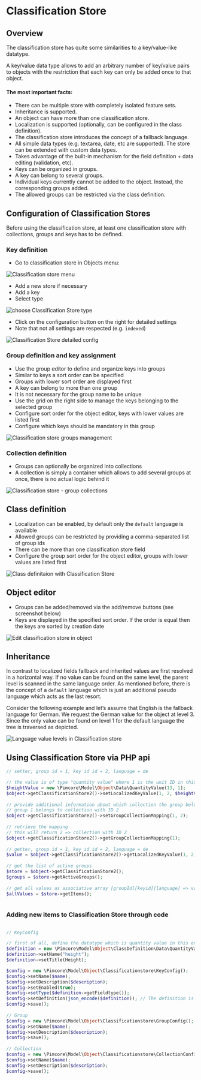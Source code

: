 # Classification Store

## Overview

The classification store has quite some similarities to a key/value-like datatype. 

A key/value data type allows to add an arbitrary number of key/value pairs to objects with the restriction that each 
key can only be added once to that object.

#### The most important facts:
* There can be multiple store with completely isolated feature sets.
* Inheritance is supported.
* An object can have more than one classification store.
* Localization is supported (optionally, can be configured in the class definition).
* The classification store introduces the concept of a fallback language.
* All simple data types (e.g. textarea, date, etc are supported). The store can be extended with custom data types.
* Takes advantage of the built-in mechanism for the field definition + data editing (validation, etc).
* Keys can be organized in groups.
* A key can belong to several groups.
* Individual keys currently cannot be added to the object. Instead, the corresponding groups added.
* The allowed groups can be restricted via the class definition.


## Configuration of Classification Stores

Before using the classification store, at least one classification store with collections, groups and keys has to be
defined. 

### Key definition
* Go to classification store in Objects menu:

![Classification store menu](../../../img/Objects_ClassificationStore_menu.png)

* Add a new store if necessary
* Add a key
* Select type

![choose Classification Store type](../../../img/Objects_ClassificationStore_type.png)

* Click on the configuration button on the right for detailed settings
* Note that not all settings are respected (e.g. `indexed`)

![Classification Store detailed config](../../../img/Objects_ClassificationStore_detailed_config.png)


### Group definition and key assignment
* Use the group editor to define and organize keys into groups
* Similar to keys a sort order can be specified
* Groups with lower sort order are displayed first
* A key can belong to more than one group
* It is not necessary for the group name to be unique
* Use the grid on the right side to manage the keys belonging to the selected group
* Configure sort order for the object editor, keys with lower values are listed first
* Configure which keys should be mandatory in this group

![Classification store groups management](../../../img/Objects_ClassificationStore_groups_grid.png)

### Collection definition

* Groups can optionally be organized into collections
* A collection is simply a container which allows to add several groups at once, there is no actual logic behind it

![Classification store - group collections](../../../img/Objects_ClassificationStore_group_collections_grid.png)


## Class definition

* Localization can be enabled, by default only the `default` language is available
* Allowed groups can be restricted by providing a comma-separated list of group ids
* There can be more than one classification store field 
* Configure the group sort order for the object editor, groups with lower values are listed first

![Class definitaion with Classification Store](../../../img/Objects_ClassificationStore_classes.png)


## Object editor

* Groups can be added/removed via the add/remove buttons (see screenshot below)
* Keys are displayed in the specified sort order. If the order is equal then the keys are sorted by creation date

![Edit classification store in object](../../../img/Objects_ClassificationStore_edit_object.png)


## Inheritance

In contrast to localized fields fallback and inherited values are first resolved in a horizontal way. 
If no value can be found on the same level, the parent level is scanned in the same language order. 
As mentioned before, there is the concept of a `default` language which is just an additional pseudo language 
which acts as the last resort.

Consider the following example and let’s assume that English is the fallback language for German. 
We request the German value for the object at level 3. 
Since the only value can be found on level 1 for the default language the tree is traversed as depicted.

![Language value levels in Classification store](../../../img/Objects_ClassificationStore_levels.png)

## Using Classification Store via PHP api

```php
// setter, group id = 1, key id id = 2, language = de

// the value is of type "quantity value" where 1 is the unit ID in this example
$heightValue = new \Pimcore\Model\Object\Data\QuantityValue(13, 1);
$object->getClassificationStore2()->setLocalizedKeyValue(1, 2, $heightValue, "de");
  
// provide additional information about which collection the group belongs to
// group 1 belongs to collection with ID 2
$object->getClassificationStore2()->setGroupCollectionMapping(1, 2);
  
// retrieve the mapping 
// this will return 2 => collection with ID 2
$object->getClassificationStore2()->getGroupCollectionMapping(1);
  
// getter, group id = 1, key id id = 2, language = de
$value = $object->getClassificationStore2()->getLocalizedKeyValue(1, 2, "de");
  
// get the list of active groups
$store = $object->getClassificationStore2();
$groups = $store->getActiveGroups();
  
// get all values as associative array [groupId][keyid][language] => value
$allValues = $store->getItems();
   
```

### Adding new items to Classification Store through code

```php

// KeyConfig

// first of all, define the datatype which is quantity value in this example
$definition = new \Pimcore\Model\Object\ClassDefinition\Data\QuantityValue();
$definition->setName("height");
$definition->setTitle(Height);

$config = new \Pimcore\Model\Object\Classificationstore\KeyConfig();
$config->setName($name);
$config->setDescription($description);
$config->setEnabled(true);
$config->setType($definition->getFieldtype());
$config->setDefinition(json_encode($definition)); // The definition is used in object editor to render fields
$config->save();  
  
// Group
$config = new \Pimcore\Model\Object\Classificationstore\GroupConfig();
$config->setName($name);
$config->setDescription($description);
$config->save();
  
// Collection
$config = new \Pimcore\Model\Object\Classificationstore\CollectionConfig();
$config->setName($name);
$config->setDescription($description);
$config->save();
```

